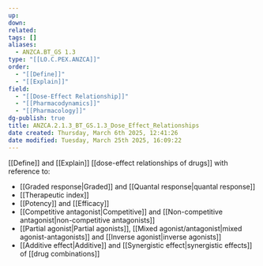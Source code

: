 ```yaml
---
up: 
down: 
related: 
tags: []
aliases:
  - ANZCA.BT_GS 1.3
type: "[[LO.C.PEX.ANZCA]]"
order:
  - "[[Define]]"
  - "[[Explain]]"
field:
  - "[[Dose-Effect Relationship]]"
  - "[[Pharmacodynamics]]"
  - "[[Pharmacology]]"
dg-publish: true
title: ANZCA.2.1.3_BT_GS.1.3_Dose_Effect_Relationships
date created: Thursday, March 6th 2025, 12:41:26
date modified: Tuesday, March 25th 2025, 16:09:22
---
```


[[Define]] and [[Explain]] [[dose-effect relationships of drugs]] with reference to:

* [[Graded response|Graded]] and [[Quantal response|quantal response]]
* [[Therapeutic index]]
* [[Potency]] and [[Efficacy]]
* [[Competitive antagonist|Competitive]] and [[Non-competitive antagonist|non-competitive antagonists]]
* [[Partial agonist|Partial agonists]], [[Mixed agonist/antagonist|mixed agonist-antagonists]] and [[Inverse agonist|inverse agonists]]
* [[Additive effect|Additive]] and [[Synergistic effect|synergistic effects]] of [[drug combinations]]
